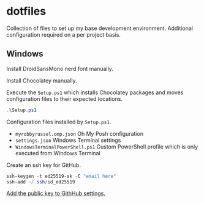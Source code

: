 # dotfiles

Collection of files to set up my base development environment. Additional configuration required on a per project basis.

## Windows

Install DroidSansMono nerd font manually.

Install Chocolatey manually.

Execute the `Setup.ps1` which installs Chocolatey packages and moves configuration files to their expected locations.

```PowerShell
.\Setup.ps1
```

Configuration files installed by `Setup.ps1`.

- `myrobbyrussel.omp.json` Oh My Posh configuration
- `settings.json` Windows Terminal settings
- `WindowsTerminalPowerShell.ps1` Custom PowerShell profile which is only executed from Windows Terminal

Create an ssh key for GitHub.

```PowerShell
ssh-keygen -t ed25519-sk -C "email here"
ssh-add ~/.ssh/id_ed25519
```

[Add the public key to GithHub settings.](https://docs.github.com/en/authentication/connecting-to-github-with-ssh/adding-a-new-ssh-key-to-your-github-account)
